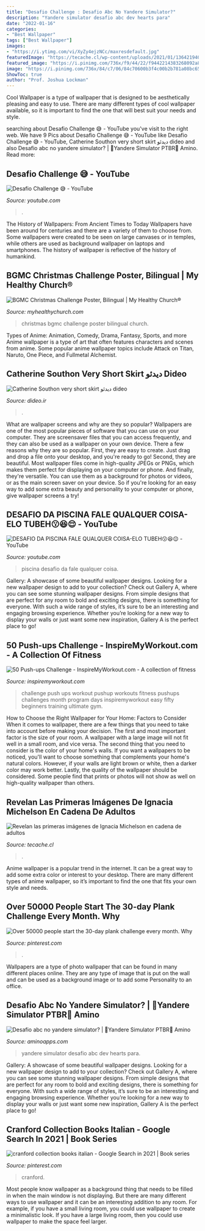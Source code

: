 ```yaml
---
title: "Desafio Challenge : Desafio Abc No Yandere Simulator?"
description: "Yandere simulator desafio abc dev hearts para"
date: "2022-01-16"
categories:
- "Best Wallpaper"
tags: ["Best Wallpaper"]
images:
- "https://i.ytimg.com/vi/XyZy4ejzNCc/maxresdefault.jpg"
featuredImage: "https://tecache.cl/wp-content/uploads/2021/01/136421940_792885091571457_1158621847182481379_n-1.jpg"
featured_image: "https://i.pinimg.com/736x/f9/44/22/f9442214383268092a8923e1ad7e88e0.jpg"
image: "https://i.pinimg.com/736x/84/c7/06/84c70600b3f4c00b2b781a08bc65ce94.jpg"
ShowToc: true
author: "Prof. Joshua Lockman"
---
```



Cool Wallpaper is a type of wallpaper that is designed to be aesthetically pleasing and easy to use. There are many different types of cool wallpaper available, so it is important to find the one that will best suit your needs and style.

	

		
searching about Desafio Challenge 😅 - YouTube you've visit to the right web. We have 9 Pics about Desafio Challenge 😅 - YouTube like Desafio Challenge 😅 - YouTube, Catherine Southon very short skirt دیدئو dideo and also Desafio abc no yandere simulator? | 🌸Yandere Simulator PTBR🌸 Amino. Read more:
		
    
## Desafio Challenge 😅 - YouTube

<img loading=lazy src="https://i.ytimg.com/vi/XyZy4ejzNCc/maxresdefault.jpg" onerror="this.onerror=null;this.src='https://tse1.mm.bing.net/th?id=OIP.NKn_y7uqzYNG7RbtOW7W7wHaEK&amp;pid=15.1';" alt="Desafio Challenge 😅 - YouTube">

_Source: youtube.com_

>. 

	

The History of Wallpapers: From Ancient Times to Today
Wallpapers have been around for centuries and there are a variety of them to choose from. Some wallpapers were created to be seen on large canvases or in temples, while others are used as background wallpaper on laptops and smartphones. The history of wallpaper is reflective of the history of humankind.

    
## BGMC Christmas Challenge Poster, Bilingual | My Healthy Church®

<img loading=lazy src="https://myhealthychurch.com/store/images/items/715026L.jpg" onerror="this.onerror=null;this.src='https://tse1.mm.bing.net/th?id=OIP.owXKmoUW-Ae4ZpKqQXNZnAHaLV&amp;pid=15.1';" alt="BGMC Christmas Challenge Poster, Bilingual | My Healthy Church®">

_Source: myhealthychurch.com_

>christmas bgmc challenge poster bilingual church. 

	

Types of Anime: Animation, Comedy, Drama, Fantasy, Sports, and more
Anime wallpaper is a type of art that often features characters and scenes from anime. Some popular anime wallpaper topics include Attack on Titan, Naruto, One Piece, and Fullmetal Alchemist.

    
## Catherine Southon Very Short Skirt دیدئو Dideo

<img loading=lazy src="https://p-01-ir-61.dideo.ir/watermark/a2NjY2JjTFBBSk5rZnYyT1dMWURJV1lnSC9SZ2NzYVZmaWZKL3ZpL2NaNXJ0MXpuZ1lSTk5pclM0SEMvT3dtbzdFRlQ0QzRNb2l6R3E4YkJDMFNGQ2NBTVc4M0RDZVBDS1pUVWVGRVVoY1NveDJPRGM4SUh6T2h3L3Ewbk9RdUowNHhOSWRUeG5VcWh3b0JHRHNBWUdxZUp4MFMrUjE3THBCTkhycms3enlKbWwwdm5DejU5S2VuQVJTZFI1VS9vb0ZVWUkzVjlrZFE3anFzQkY4dDdUMWtzMXVlZGdlK2dLK2ZaaDNMLzhxa0pFK3I2anBEOUtkL2orMWRtZXZIQQ==" onerror="this.onerror=null;this.src='https://tse3.mm.bing.net/th?id=OIP.vTKFmxf73YjbgeIqfFkdFwHaEN&amp;pid=15.1';" alt="Catherine Southon very short skirt دیدئو dideo">

_Source: dideo.ir_

>. 

	

What are wallpaper screens and why are they so popular?
Wallpapers are one of the most popular pieces of software that you can use on your computer. They are screensaver files that you can access frequently, and they can also be used as a wallpaper on your own device. There a few reasons why they are so popular. First, they are easy to create. Just drag and drop a file onto your desktop, and you're ready to go! Second, they are beautiful. Most wallpaper files come in high-quality JPEGs or PNGs, which makes them perfect for displaying on your computer or phone. And finally, they're versatile. You can use them as a background for photos or videos, or as the main screen saver on your device. So if you're looking for an easy way to add some extra beauty and personality to your computer or phone, give wallpaper screens a try!

    
## DESAFIO DA PISCINA FALE QUALQUER COISA-ELO TUBEH😗😆😌 - YouTube

<img loading=lazy src="https://i.ytimg.com/vi/ALAwnqsY750/maxresdefault.jpg" onerror="this.onerror=null;this.src='https://tse4.mm.bing.net/th?id=OIP.B6DW2yqtbFENAoOhtV6CEAHaEK&amp;pid=15.1';" alt="DESAFIO DA PISCINA FALE QUALQUER COISA-ELO TUBEH😗😆😌 - YouTube">

_Source: youtube.com_

>piscina desafio da fale qualquer coisa. 

	

Gallery: A showcase of some beautiful wallpaper designs.
Looking for a new wallpaper design to add to your collection? Check out Gallery A, where you can see some stunning wallpaper designs. From simple designs that are perfect for any room to bold and exciting designs, there is something for everyone. With such a wide range of styles, it’s sure to be an interesting and engaging browsing experience. Whether you’re looking for a new way to display your walls or just want some new inspiration, Gallery A is the perfect place to go!





	
	
    
## 50 Push-ups Challenge - InspireMyWorkout.com - A Collection Of Fitness

<img loading=lazy src="http://www.inspiremyworkout.com/wp-content/uploads/2014/01/50-pushups-challenge.jpg" onerror="this.onerror=null;this.src='https://tse2.mm.bing.net/th?id=OIP.XCUSC6tAI9eG237KGw13qAHaKe&amp;pid=15.1';" alt="50 Push-ups Challenge - InspireMyWorkout.com - A collection of fitness">

_Source: inspiremyworkout.com_

>challenge push ups workout pushup workouts fitness pushups challenges month program days inspiremyworkout easy fifty beginners training ultimate gym. 

	

How to Choose the Right Wallpaper for Your Home: Factors to Consider
When it comes to wallpaper, there are a few things that you need to take into account before making your decision. The first and most important factor is the size of your room. A wallpaper with a large image will not fit well in a small room, and vice versa. 
The second thing that you need to consider is the color of your home's walls. If you want a wallpapers to be noticed, you'll want to choose something that complements your home's natural colors. However, if your walls are light brown or white, then a darker color may work better. 
Lastly, the quality of the wallpaper should be considered. Some people find that prints or photos will not show as well on high-quality wallpaper than others.

    
## Revelan Las Primeras Imágenes De Ignacia Michelson En Cadena De Adultos

<img loading=lazy src="https://tecache.cl/wp-content/uploads/2021/01/136421940_792885091571457_1158621847182481379_n-1.jpg" onerror="this.onerror=null;this.src='https://tse1.mm.bing.net/th?id=OIP.XNITYZQtl2Yk0UlfxFW-rAHaEI&amp;pid=15.1';" alt="Revelan las primeras imágenes de Ignacia Michelson en cadena de adultos">

_Source: tecache.cl_

>. 

	

Anime wallpaper is a popular trend in the internet. It can be a great way to add some extra color or interest to your desktop. There are many different types of anime wallpaper, so it’s important to find the one that fits your own style and needs.

    
## Over 50000 People Start The 30-day Plank Challenge Every Month. Why

<img loading=lazy src="https://i.pinimg.com/736x/84/c7/06/84c70600b3f4c00b2b781a08bc65ce94.jpg" onerror="this.onerror=null;this.src='https://tse2.mm.bing.net/th?id=OIP.zYbpykC42FiyyMfO69vAUgHaM1&amp;pid=15.1';" alt="Over 50000 people start the 30-day plank challenge every month. Why">

_Source: pinterest.com_

>. 

	



Wallpapers are a type of photo wallpaper that can be found in many different places online. They are any type of image that is put on the wall and can be used as a background image or to add some Personality to an office.

    
## Desafio Abc No Yandere Simulator? | 🌸Yandere Simulator PTBR🌸 Amino

<img loading=lazy src="http://pm1.narvii.com/7522/4cc76e4e8e10ad968f6ad41097aa836b18e0d99cr1-694-1080v2_uhq.jpg" onerror="this.onerror=null;this.src='https://tse4.mm.bing.net/th?id=OIP.rIDM1E-x-qorb70FHJklCwHaLh&amp;pid=15.1';" alt="Desafio abc no yandere simulator? | 🌸Yandere Simulator PTBR🌸 Amino">

_Source: aminoapps.com_

>yandere simulator desafio abc dev hearts para. 

	

Gallery: A showcase of some beautiful wallpaper designs.
Looking for a new wallpaper design to add to your collection? Check out Gallery A, where you can see some stunning wallpaper designs. From simple designs that are perfect for any room to bold and exciting designs, there is something for everyone. With such a wide range of styles, it’s sure to be an interesting and engaging browsing experience. Whether you’re looking for a new way to display your walls or just want some new inspiration, Gallery A is the perfect place to go!





	
	
    
## Cranford Collection Books Italian - Google Search In 2021 | Book Series

<img loading=lazy src="https://i.pinimg.com/736x/f9/44/22/f9442214383268092a8923e1ad7e88e0.jpg" onerror="this.onerror=null;this.src='https://tse1.mm.bing.net/th?id=OIP.fApmWk0v1LiaFK5hob31ogHaJQ&amp;pid=15.1';" alt="cranford collection books italian - Google Search in 2021 | Book series">

_Source: pinterest.com_

>cranford. 

	

Most people know wallpaper as a background thing that needs to be filled in when the main window is not displaying. But there are many different ways to use wallpaper and it can be an interesting addition to any room. For example, if you have a small living room, you could use wallpaper to create a minimalistic look. If you have a large living room, then you could use wallpaper to make the space feel larger.

